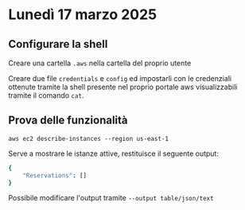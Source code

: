 # Lunedì 17 marzo 2025

## Configurare la shell

Creare una cartella `.aws` nella cartella del proprio utente

Creare due file `credentials` e `config` ed impostarli con le credenziali ottenute tramite la shell presente nel proprio portale aws visualizzabili tramite il comando `cat`.

## Prova delle funzionalità

`aws ec2 describe-instances --region us-east-1`

Serve a mostrare le istanze attive, restituisce il seguente output:

```sh
{
    "Reservations": []
}
```

Possibile modificare l'output tramite `--output table/json/text`
